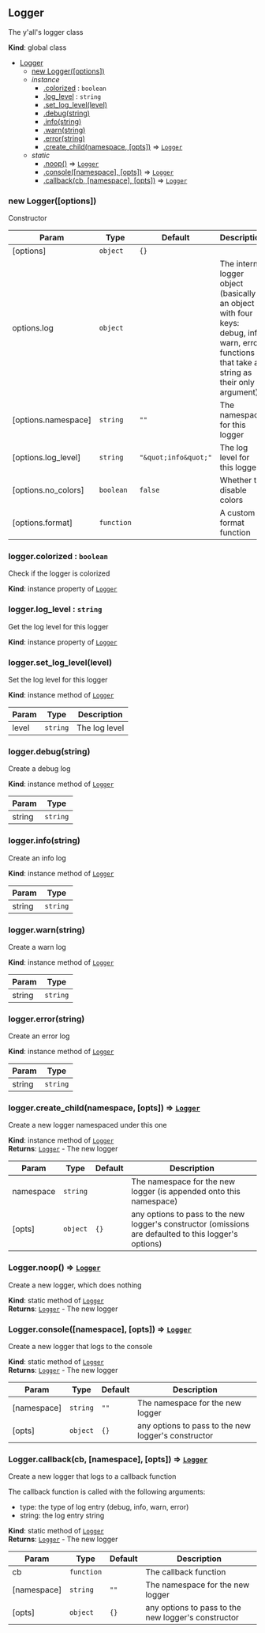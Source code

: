 <a name="Logger"></a>

## Logger
The y'all's logger class

**Kind**: global class  

* [Logger](#Logger)
    * [new Logger([options])](#new_Logger_new)
    * _instance_
        * [.colorized](#Logger+colorized) : <code>boolean</code>
        * [.log_level](#Logger+log_level) : <code>string</code>
        * [.set_log_level(level)](#Logger+set_log_level)
        * [.debug(string)](#Logger+debug)
        * [.info(string)](#Logger+info)
        * [.warn(string)](#Logger+warn)
        * [.error(string)](#Logger+error)
        * [.create_child(namespace, [opts])](#Logger+create_child) ⇒ [<code>Logger</code>](#Logger)
    * _static_
        * [.noop()](#Logger.noop) ⇒ [<code>Logger</code>](#Logger)
        * [.console([namespace], [opts])](#Logger.console) ⇒ [<code>Logger</code>](#Logger)
        * [.callback(cb, [namespace], [opts])](#Logger.callback) ⇒ [<code>Logger</code>](#Logger)

<a name="new_Logger_new"></a>

### new Logger([options])
Constructor


| Param | Type | Default | Description |
| --- | --- | --- | --- |
| [options] | <code>object</code> | <code>{}</code> |  |
| options.log | <code>object</code> |  | The internal logger object (basically an object with four keys: debug, info, warn, error; functions that take a string as their only argument) |
| [options.namespace] | <code>string</code> | <code>&quot;​&quot;</code> | The namespace for this logger |
| [options.log_level] | <code>string</code> | <code>&quot;\&quot;info\&quot;&quot;</code> | The log level for this logger |
| [options.no_colors] | <code>boolean</code> | <code>false</code> | Whether to disable colors |
| [options.format] | <code>function</code> |  | A custom format function |

<a name="Logger+colorized"></a>

### logger.colorized : <code>boolean</code>
Check if the logger is colorized

**Kind**: instance property of [<code>Logger</code>](#Logger)  
<a name="Logger+log_level"></a>

### logger.log\_level : <code>string</code>
Get the log level for this logger

**Kind**: instance property of [<code>Logger</code>](#Logger)  
<a name="Logger+set_log_level"></a>

### logger.set\_log\_level(level)
Set the log level for this logger

**Kind**: instance method of [<code>Logger</code>](#Logger)  

| Param | Type | Description |
| --- | --- | --- |
| level | <code>string</code> | The log level |

<a name="Logger+debug"></a>

### logger.debug(string)
Create a debug log

**Kind**: instance method of [<code>Logger</code>](#Logger)  

| Param | Type |
| --- | --- |
| string | <code>string</code> | 

<a name="Logger+info"></a>

### logger.info(string)
Create an info log

**Kind**: instance method of [<code>Logger</code>](#Logger)  

| Param | Type |
| --- | --- |
| string | <code>string</code> | 

<a name="Logger+warn"></a>

### logger.warn(string)
Create a warn log

**Kind**: instance method of [<code>Logger</code>](#Logger)  

| Param | Type |
| --- | --- |
| string | <code>string</code> | 

<a name="Logger+error"></a>

### logger.error(string)
Create an error log

**Kind**: instance method of [<code>Logger</code>](#Logger)  

| Param | Type |
| --- | --- |
| string | <code>string</code> | 

<a name="Logger+create_child"></a>

### logger.create\_child(namespace, [opts]) ⇒ [<code>Logger</code>](#Logger)
Create a new logger namespaced under this one

**Kind**: instance method of [<code>Logger</code>](#Logger)  
**Returns**: [<code>Logger</code>](#Logger) - The new logger  

| Param | Type | Default | Description |
| --- | --- | --- | --- |
| namespace | <code>string</code> |  | The namespace for the new logger (is appended onto this namespace) |
| [opts] | <code>object</code> | <code>{}</code> | any options to pass to the new logger's constructor (omissions are defaulted to this logger's options) |

<a name="Logger.noop"></a>

### Logger.noop() ⇒ [<code>Logger</code>](#Logger)
Create a new logger, which does nothing

**Kind**: static method of [<code>Logger</code>](#Logger)  
**Returns**: [<code>Logger</code>](#Logger) - The new logger  
<a name="Logger.console"></a>

### Logger.console([namespace], [opts]) ⇒ [<code>Logger</code>](#Logger)
Create a new logger that logs to the console

**Kind**: static method of [<code>Logger</code>](#Logger)  
**Returns**: [<code>Logger</code>](#Logger) - The new logger  

| Param | Type | Default | Description |
| --- | --- | --- | --- |
| [namespace] | <code>string</code> | <code>&quot;​&quot;</code> | The namespace for the new logger |
| [opts] | <code>object</code> | <code>{}</code> | any options to pass to the new logger's constructor |

<a name="Logger.callback"></a>

### Logger.callback(cb, [namespace], [opts]) ⇒ [<code>Logger</code>](#Logger)
Create a new logger that logs to a callback function

The callback function is called with the following arguments:
- type: the type of log entry (debug, info, warn, error)
- string: the log entry string

**Kind**: static method of [<code>Logger</code>](#Logger)  
**Returns**: [<code>Logger</code>](#Logger) - The new logger  

| Param | Type | Default | Description |
| --- | --- | --- | --- |
| cb | <code>function</code> |  | The callback function |
| [namespace] | <code>string</code> | <code>&quot;​&quot;</code> | The namespace for the new logger |
| [opts] | <code>object</code> | <code>{}</code> | any options to pass to the new logger's constructor |


